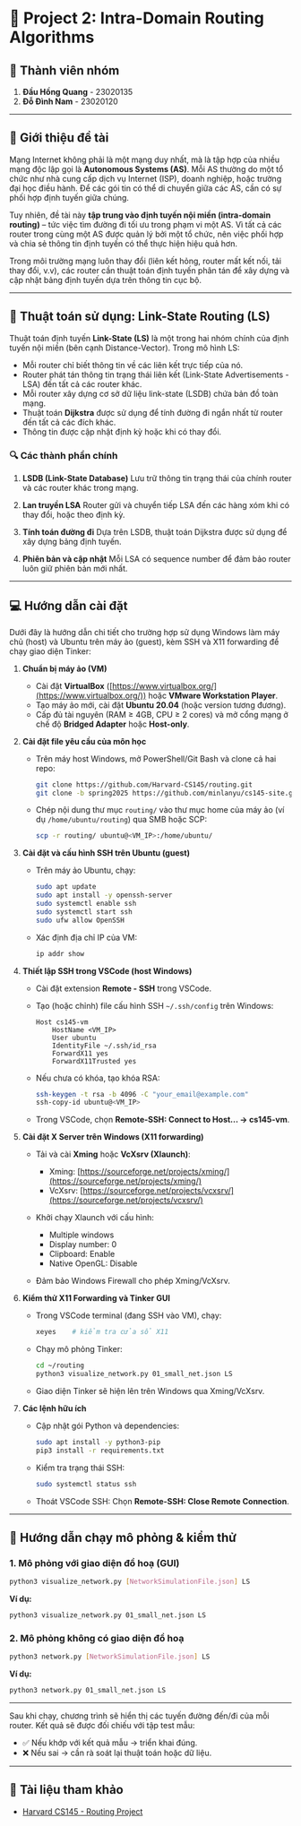 # 🚀 Project 2: Intra-Domain Routing Algorithms

## 👥 Thành viên nhóm

1. **Đầu Hồng Quang** - 23020135
2. **Đỗ Đình Nam** - 23020120

---

## 📘 Giới thiệu đề tài

Mạng Internet không phải là một mạng duy nhất, mà là tập hợp của nhiều mạng độc lập gọi là **Autonomous Systems (AS)**. Mỗi AS thường do một tổ chức như nhà cung cấp dịch vụ Internet (ISP), doanh nghiệp, hoặc trường đại học điều hành. Để các gói tin có thể di chuyển giữa các AS, cần có sự phối hợp định tuyến giữa chúng.

Tuy nhiên, đề tài này **tập trung vào định tuyến nội miền (intra-domain routing)** – tức việc tìm đường đi tối ưu trong phạm vi một AS. Vì tất cả các router trong cùng một AS được quản lý bởi một tổ chức, nên việc phối hợp và chia sẻ thông tin định tuyến có thể thực hiện hiệu quả hơn.

Trong môi trường mạng luôn thay đổi (liên kết hỏng, router mất kết nối, tải thay đổi, v.v), các router cần thuật toán định tuyến phân tán để xây dựng và cập nhật bảng định tuyến dựa trên thông tin cục bộ.

---

## 🧠 Thuật toán sử dụng: Link-State Routing (LS)

Thuật toán định tuyến **Link-State (LS)** là một trong hai nhóm chính của định tuyến nội miền (bên cạnh Distance-Vector). Trong mô hình LS:

* Mỗi router chỉ biết thông tin về các liên kết trực tiếp của nó.
* Router phát tán thông tin trạng thái liên kết (Link-State Advertisements - LSA) đến tất cả các router khác.
* Mỗi router xây dựng cơ sở dữ liệu link-state (LSDB) chứa bản đồ toàn mạng.
* Thuật toán **Dijkstra** được sử dụng để tính đường đi ngắn nhất từ router đến tất cả các đích khác.
* Thông tin được cập nhật định kỳ hoặc khi có thay đổi.

### 🔍 Các thành phần chính

1. **LSDB (Link-State Database)**
   Lưu trữ thông tin trạng thái của chính router và các router khác trong mạng.

2. **Lan truyền LSA**
   Router gửi và chuyển tiếp LSA đến các hàng xóm khi có thay đổi, hoặc theo định kỳ.

3. **Tính toán đường đi**
   Dựa trên LSDB, thuật toán Dijkstra được sử dụng để xây dựng bảng định tuyến.

4. **Phiên bản và cập nhật**
   Mỗi LSA có sequence number để đảm bảo router luôn giữ phiên bản mới nhất.

---

## 💻 Hướng dẫn cài đặt

Dưới đây là hướng dẫn chi tiết cho trường hợp sử dụng Windows làm máy chủ (host) và Ubuntu trên máy ảo (guest), kèm SSH và X11 forwarding để chạy giao diện Tinker:

1. **Chuẩn bị máy ảo (VM)**

   * Cài đặt **VirtualBox** ([https://www.virtualbox.org/](https://www.virtualbox.org/)) hoặc **VMware Workstation Player**.
   * Tạo máy ảo mới, cài đặt **Ubuntu 20.04** (hoặc version tương đương).
   * Cấp đủ tài nguyên (RAM ≥ 4GB, CPU ≥ 2 cores) và mở cổng mạng ở chế độ **Bridged Adapter** hoặc **Host-only**.

2. **Cài đặt file yêu cầu của môn học**

   * Trên máy host Windows, mở PowerShell/Git Bash và clone cả hai repo:

     ```bash
     git clone https://github.com/Harvard-CS145/routing.git
     git clone -b spring2025 https://github.com/minlanyu/cs145-site.git
     ```
   * Chép nội dung thư mục `routing/` vào thư mục home của máy ảo (ví dụ `/home/ubuntu/routing`) qua SMB hoặc SCP:

     ```bash
     scp -r routing/ ubuntu@<VM_IP>:/home/ubuntu/
     ```

3. **Cài đặt và cấu hình SSH trên Ubuntu (guest)**

   * Trên máy ảo Ubuntu, chạy:

     ```bash
     sudo apt update
     sudo apt install -y openssh-server
     sudo systemctl enable ssh
     sudo systemctl start ssh
     sudo ufw allow OpenSSH
     ```
   * Xác định địa chỉ IP của VM:

     ```bash
     ip addr show
     ```

4. **Thiết lập SSH trong VSCode (host Windows)**

   * Cài đặt extension **Remote - SSH** trong VSCode.
   * Tạo (hoặc chỉnh) file cấu hình SSH `~/.ssh/config` trên Windows:

     ```text
     Host cs145-vm
         HostName <VM_IP>
         User ubuntu
         IdentityFile ~/.ssh/id_rsa
         ForwardX11 yes
         ForwardX11Trusted yes
     ```
   * Nếu chưa có khóa, tạo khóa RSA:

     ```bash
     ssh-keygen -t rsa -b 4096 -C "your_email@example.com"
     ssh-copy-id ubuntu@<VM_IP>
     ```
   * Trong VSCode, chọn **Remote-SSH: Connect to Host... → cs145-vm**.

5. **Cài đặt X Server trên Windows (X11 forwarding)**

   * Tải và cài **Xming** hoặc **VcXsrv (Xlaunch)**:

     * Xming: [https://sourceforge.net/projects/xming/](https://sourceforge.net/projects/xming/)
     * VcXsrv: [https://sourceforge.net/projects/vcxsrv/](https://sourceforge.net/projects/vcxsrv/)
   * Khởi chạy Xlaunch với cấu hình:

     * Multiple windows
     * Display number: 0
     * Clipboard: Enable
     * Native OpenGL: Disable
   * Đảm bảo Windows Firewall cho phép Xming/VcXsrv.

6. **Kiểm thử X11 Forwarding và Tinker GUI**

   * Trong VSCode terminal (đang SSH vào VM), chạy:

     ```bash
     xeyes    # kiểm tra cửa sổ X11
     ```
   * Chạy mô phỏng Tinker:

     ```bash
     cd ~/routing
     python3 visualize_network.py 01_small_net.json LS
     ```
   * Giao diện Tinker sẽ hiện lên trên Windows qua Xming/VcXsrv.

7. **Các lệnh hữu ích**

   * Cập nhật gói Python và dependencies:

     ```bash
     sudo apt install -y python3-pip
     pip3 install -r requirements.txt
     ```
   * Kiểm tra trạng thái SSH:

     ```bash
     sudo systemctl status ssh
     ```
   * Thoát VSCode SSH:
     Chọn **Remote-SSH: Close Remote Connection**.

---

## 🧪 Hướng dẫn chạy mô phỏng & kiểm thử

### 1. Mô phỏng với giao diện đồ hoạ (GUI)

```bash
python3 visualize_network.py [NetworkSimulationFile.json] LS
```

**Ví dụ:**

```bash
python3 visualize_network.py 01_small_net.json LS
```

### 2. Mô phỏng không có giao diện đồ hoạ

```bash
python3 network.py [NetworkSimulationFile.json] LS
```

**Ví dụ:**

```bash
python3 network.py 01_small_net.json LS
```

---

Sau khi chạy, chương trình sẽ hiển thị các tuyến đường đến/đi của mỗi router. Kết quả sẽ được đối chiếu với tập test mẫu:

* ✅ Nếu khớp với kết quả mẫu → triển khai đúng.
* ❌ Nếu sai → cần rà soát lại thuật toán hoặc dữ liệu.

---

## 🔗 Tài liệu tham khảo

* [Harvard CS145 - Routing Project](https://github.com/Harvard-CS145/routing?tab=readme-ov-file#implementation-instructions)
